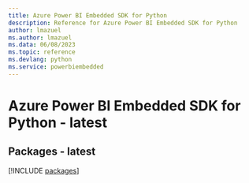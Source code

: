 ```yaml
---
title: Azure Power BI Embedded SDK for Python
description: Reference for Azure Power BI Embedded SDK for Python
author: lmazuel
ms.author: lmazuel
ms.data: 06/08/2023
ms.topic: reference
ms.devlang: python
ms.service: powerbiembedded
---
```

# Azure Power BI Embedded SDK for Python - latest
## Packages - latest
[!INCLUDE [packages](power-bi-embedded-index.md)]